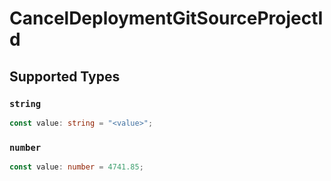 # CancelDeploymentGitSourceProjectId


## Supported Types

### `string`

```typescript
const value: string = "<value>";
```

### `number`

```typescript
const value: number = 4741.85;
```

